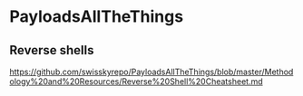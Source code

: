 # PayloadsAllTheThings

## Reverse shells

https://github.com/swisskyrepo/PayloadsAllTheThings/blob/master/Methodology%20and%20Resources/Reverse%20Shell%20Cheatsheet.md 